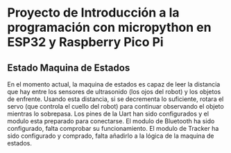 # Proyecto de Introducción a la programación con micropython en ESP32 y Raspberry Pico Pi

## Estado Maquina de Estados
En el momento actual, la maquina de estados es capaz de leer la distancia que hay entre los sensores de ultrasonido (los ojos del robot) y los objetos de enfrente. 
Usando esta distancia, si se decrementa lo suficiente, rotara el servo (que controla el cuello del robot) para continuar observando el objeto mientras lo sobrepasa.
Los pines de la Uart han sido configurados y el modulo esta preparado para conectarse.
El modulo de Bluetooth ha sido configurado, falta comprobar su funcionamiento.
El modulo de Tracker ha sido configurado y comprado, falta añadirlo a la lógica de la maquina de estados.
